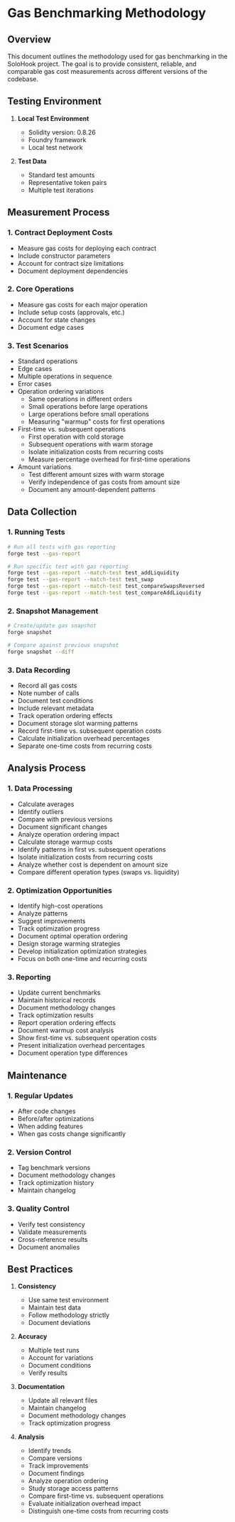 # Gas Benchmarking Methodology

## Overview

This document outlines the methodology used for gas benchmarking in the SoloHook project. The goal is to provide consistent, reliable, and comparable gas cost measurements across different versions of the codebase.

## Testing Environment

1. **Local Test Environment**
   - Solidity version: 0.8.26
   - Foundry framework
   - Local test network

2. **Test Data**
   - Standard test amounts
   - Representative token pairs
   - Multiple test iterations

## Measurement Process

### 1. Contract Deployment Costs
- Measure gas costs for deploying each contract
- Include constructor parameters
- Account for contract size limitations
- Document deployment dependencies

### 2. Core Operations
- Measure gas costs for each major operation
- Include setup costs (approvals, etc.)
- Account for state changes
- Document edge cases

### 3. Test Scenarios
- Standard operations
- Edge cases
- Multiple operations in sequence
- Error cases
- Operation ordering variations
  - Same operations in different orders
  - Small operations before large operations
  - Large operations before small operations
  - Measuring "warmup" costs for first operations
- First-time vs. subsequent operations
  - First operation with cold storage
  - Subsequent operations with warm storage
  - Isolate initialization costs from recurring costs
  - Measure percentage overhead for first-time operations
- Amount variations
  - Test different amount sizes with warm storage
  - Verify independence of gas costs from amount size
  - Document any amount-dependent patterns

## Data Collection

### 1. Running Tests
```bash
# Run all tests with gas reporting
forge test --gas-report

# Run specific test with gas reporting
forge test --gas-report --match-test test_addLiquidity
forge test --gas-report --match-test test_swap
forge test --gas-report --match-test test_compareSwapsReversed
forge test --gas-report --match-test test_compareAddLiquidity
```

### 2. Snapshot Management
```bash
# Create/update gas snapshot
forge snapshot

# Compare against previous snapshot
forge snapshot --diff
```

### 3. Data Recording
- Record all gas costs
- Note number of calls
- Document test conditions
- Include relevant metadata
- Track operation ordering effects
- Document storage slot warming patterns
- Record first-time vs. subsequent operation costs
- Calculate initialization overhead percentages
- Separate one-time costs from recurring costs

## Analysis Process

### 1. Data Processing
- Calculate averages
- Identify outliers
- Compare with previous versions
- Document significant changes
- Analyze operation ordering impact
- Calculate storage warmup costs
- Identify patterns in first vs. subsequent operations
- Isolate initialization costs from recurring costs
- Analyze whether cost is dependent on amount size
- Compare different operation types (swaps vs. liquidity)

### 2. Optimization Opportunities
- Identify high-cost operations
- Analyze patterns
- Suggest improvements
- Track optimization progress
- Document optimal operation ordering
- Design storage warming strategies
- Develop initialization optimization strategies
- Focus on both one-time and recurring costs

### 3. Reporting
- Update current benchmarks
- Maintain historical records
- Document methodology changes
- Track optimization results
- Report operation ordering effects
- Document warmup cost analysis
- Show first-time vs. subsequent operation costs
- Present initialization overhead percentages
- Document operation type differences

## Maintenance

### 1. Regular Updates
- After code changes
- Before/after optimizations
- When adding features
- When gas costs change significantly

### 2. Version Control
- Tag benchmark versions
- Document methodology changes
- Track optimization history
- Maintain changelog

### 3. Quality Control
- Verify test consistency
- Validate measurements
- Cross-reference results
- Document anomalies

## Best Practices

1. **Consistency**
   - Use same test environment
   - Maintain test data
   - Follow methodology strictly
   - Document deviations

2. **Accuracy**
   - Multiple test runs
   - Account for variations
   - Document conditions
   - Verify results

3. **Documentation**
   - Update all relevant files
   - Maintain changelog
   - Document methodology changes
   - Track optimization progress

4. **Analysis**
   - Identify trends
   - Compare versions
   - Track improvements
   - Document findings
   - Analyze operation ordering
   - Study storage access patterns
   - Compare first-time vs. subsequent operations
   - Evaluate initialization overhead impact
   - Distinguish one-time costs from recurring costs 